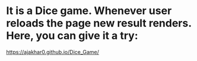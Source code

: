 # It is a Dice game. Whenever user reloads the page new result renders. Here, you can give it a try:
https://ajakhar0.github.io/Dice_Game/
